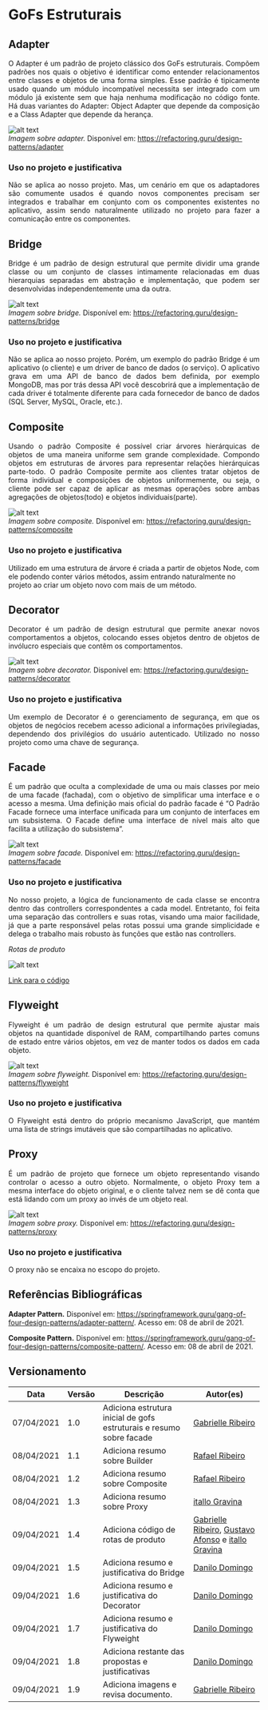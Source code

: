 # GoFs Estruturais

## Adapter

<p align="justify">O Adapter é um padrão de projeto clássico dos GoFs estruturais. Compõem padrões nos quais o objetivo é identificar como entender relacionamentos entre classes e objetos de uma forma simples. Esse padrão é tipicamente usado quando um módulo incompatível necessita ser integrado com um módulo já existente sem que haja nenhuma modificação no código fonte. 
Há duas variantes do Adapter: Object Adapter que depende da composição e a Class Adapter que depende da herança.</p>

![alt text](../img/padroes_de_projeto/adapter.png) <br>
*Imagem sobre adapter.* Disponível em: https://refactoring.guru/design-patterns/adapter

### Uso no projeto e justificativa

<p align="justify">Não se aplica ao nosso projeto. Mas, um cenário em que os adaptadores são comumente usados é quando novos componentes precisam ser integrados e trabalhar em conjunto com os componentes existentes no aplicativo, assim sendo naturalmente utilizado no projeto para fazer a comunicação entre os componentes. 
</p>

## Bridge

<p align="justify">Bridge é um padrão de design estrutural que permite dividir uma grande classe ou um conjunto de classes intimamente relacionadas em duas hierarquias separadas em abstração e implementação, que podem ser desenvolvidas independentemente uma da outra.
</p>

![alt text](../img/padroes_de_projeto/bridge.png) <br>
*Imagem sobre bridge.* Disponível em: https://refactoring.guru/design-patterns/bridge

### Uso no projeto e justificativa

<p align="justify">Não se aplica ao nosso projeto. Porém, um exemplo do padrão Bridge é um aplicativo (o cliente) e um driver de banco de dados (o serviço). O aplicativo grava em uma API de banco de dados bem definida, por exemplo MongoDB, mas por trás dessa API você descobrirá que a implementação de cada driver é totalmente diferente para cada fornecedor de banco de dados (SQL Server, MySQL, Oracle, etc.).
</p> 

## Composite

<p align="justify">Usando o padrão Composite é possível criar árvores hierárquicas de objetos de uma maneira uniforme sem grande complexidade. Compondo objetos em estruturas de árvores para representar relações hierárquicas parte-todo. O padrão Composite permite aos clientes tratar objetos de forma individual e composições de objetos uniformemente, ou seja, o cliente pode ser capaz de aplicar as mesmas operações sobre ambas agregações de objetos(todo) e objetos individuais(parte).
</p>

![alt text](../img/padroes_de_projeto/composite.png) <br>
*Imagem sobre composite.* Disponível em: https://refactoring.guru/design-patterns/composite

### Uso no projeto e justificativa

<p align="jsutify">Utilizado em uma estrutura de árvore é criada a partir de objetos Node, com ele podendo conter vários métodos, assim entrando naturalmente no projeto ao criar um objeto novo com mais de um método.
</p>


## Decorator

<p align="justify">Decorator é um padrão de design estrutural que permite anexar novos comportamentos a objetos, colocando esses objetos dentro de objetos de invólucro especiais que contêm os comportamentos.
</p>

![alt text](../img/padroes_de_projeto/decorator.png) <br>
*Imagem sobre decorator.* Disponível em: https://refactoring.guru/design-patterns/decorator

### Uso no projeto e justificativa

<p align="justify">Um exemplo de Decorator é o gerenciamento de segurança, em que os objetos de negócios recebem acesso adicional a informações privilegiadas, dependendo dos privilégios do usuário autenticado. Utilizado no nosso projeto como uma chave de segurança. 
</p>

## Facade
<p align="justify">É um padrão que oculta a complexidade de uma ou mais classes por meio de uma facade (fachada), com o objetivo de simplificar uma interface e o acesso a mesma. Uma definição mais oficial do padrão facade é “O Padrão Facade fornece uma interface unificada para um conjunto de interfaces em um subsistema. O Facade define uma interface de nível mais alto que facilita a utilização do subsistema”.</p>

![alt text](../img/padroes_de_projeto/facade.png) <br>
*Imagem sobre facade.* Disponível em: https://refactoring.guru/design-patterns/facade

### Uso no projeto e justificativa
<p align="justify">No nosso projeto, a lógica de funcionamento de cada classe se encontra dentro das controllers correspondentes a cada model. Entretanto, foi feita uma separação das controllers e suas rotas, visando uma maior facilidade, já que a parte responsável pelas rotas possui uma grande simplicidade e delega o trabalho mais robusto às funções que estão nas controllers.</p>

*Rotas de produto*

![alt text](../img/gofs/rotas_produto.png)

[Link para o código](https://github.com/UnBArqDsw2020-2/2020.2_G5_EasyCoffee_Backend/blob/dev/src/routes/product.routes.js)

    
## Flyweight

<p align="justify">Flyweight é um padrão de design estrutural que permite ajustar mais objetos na quantidade disponível de RAM, compartilhando partes comuns de estado entre vários objetos, em vez de manter todos os dados em cada objeto. 
</p>

![alt text](../img/padroes_de_projeto/flyweight.png) <br>
*Imagem sobre flyweight.* Disponível em: https://refactoring.guru/design-patterns/flyweight

### Uso no projeto e justificativa

<p align="justify">O Flyweight está dentro do próprio mecanismo JavaScript, que mantém uma lista de strings imutáveis que são compartilhadas no aplicativo.
</p>

## Proxy
<p align="justify">É um padrão de projeto que fornece um objeto representando visando controlar o acesso a outro objeto. Normalmente, o objeto Proxy tem a mesma interface do objeto original, e o cliente talvez nem se dê conta que está lidando com um proxy ao invés de um objeto real.</p>

![alt text](../img/padroes_de_projeto/proxy.png) <br>
*Imagem sobre proxy.* Disponível em: https://refactoring.guru/design-patterns/proxy

### Uso no projeto e justificativa
<p align="justify">O proxy não se encaixa no escopo do projeto.</p>

## Referências Bibliográficas

**Adapter Pattern.** Disponível em: https://springframework.guru/gang-of-four-design-patterns/adapter-pattern/. Acesso em: 08 de abril de 2021.

**Composite Pattern.** Disponível em: https://springframework.guru/gang-of-four-design-patterns/composite-pattern/. Acesso em: 08 de abril de 2021.

## Versionamento

| Data | Versão | Descrição | Autor(es) |
|------|------|------|------|
|07/04/2021|1.0|Adiciona estrutura inicial de gofs estruturais e resumo sobre facade|[Gabrielle Ribeiro](https://github.com/Gabrielle-Ribeiro)|
|08/04/2021|1.1|Adiciona resumo sobre Builder|[Rafael Ribeiro](https://github.com/rafaelflarrn)| 
|08/04/2021|1.2|Adiciona resumo sobre Composite|[Rafael Ribeiro](https://github.com/rafaelflarrn)|
|08/04/2021|1.3|Adiciona resumo sobre Proxy|[itallo Gravina](https://github.com/itallogravina)|
|09/04/2021|1.4|Adiciona código de rotas de produto|[Gabrielle Ribeiro](https://github.com/Gabrielle-Ribeiro), [Gustavo Afonso](https://github.com/GustavoAPS) e [itallo Gravina](https://github.com/itallogravina)|
|09/04/2021|1.5|Adiciona resumo e justificativa do Bridge|[Danilo Domingo](https://github.com/danilow200)|
|09/04/2021|1.6|Adiciona resumo e justificativa do Decorator|[Danilo Domingo](https://github.com/danilow200)|
|09/04/2021|1.7|Adiciona resumo e justificativa do Flyweight|[Danilo Domingo](https://github.com/danilow200)|
|09/04/2021|1.8|Adiciona restante das propostas e justificativas|[Danilo Domingo](https://github.com/danilow200)|
|09/04/2021|1.9|Adiciona imagens e revisa documento.|[Gabrielle Ribeiro](https://github.com/Gabrielle-Ribeiro)|
